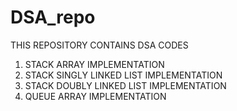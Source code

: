 # DSA_repo

THIS REPOSITORY CONTAINS DSA CODES
1. STACK ARRAY IMPLEMENTATION
2. STACK SINGLY LINKED LIST IMPLEMENTATION
3. STACK DOUBLY LINKED LIST IMPLEMENTATION
4. QUEUE ARRAY IMPLEMENTATION